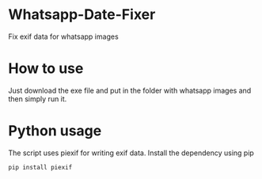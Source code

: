 # Whatsapp-Date-Fixer
Fix exif data for whatsapp images

# How to use
Just download the exe file and put in the folder with whatsapp images and then simply run it.

# Python usage
The script uses piexif for writing exif data. Install the dependency using pip
```sh
pip install piexif
```
